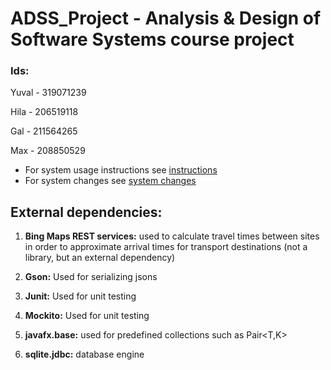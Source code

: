 #   ADSS_Project - Analysis & Design of Software Systems course project

### Ids:

Yuval - 319071239

Hila  - 206519118

Gal   - 211564265

Max   - 208850529

* For system usage instructions see [instructions](instructions.pdf)<br/>
* For system changes see [system changes](System_changes.pdf)

## External dependencies:

1) **Bing Maps REST services:** used to calculate travel times between sites in order to approximate arrival times for transport destinations (not a library, but an external dependency)

2) **Gson:** Used for serializing jsons

3) **Junit:** Used for unit testing

4) **Mockito:** Used for unit testing

5) **javafx.base:** used for predefined collections such as Pair<T,K>

6) **sqlite.jdbc:** database engine

